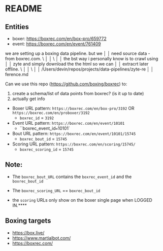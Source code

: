 # README



## Entities

- boxer: https://boxrec.com/en/box-pro/659772
- event: https://boxrec.com/en/event/761409


we are setting up a boxing data pipeline. but we    │
│   need source data - from boxrec.com. \               │
│   \                                                   │
│   the bst way i personally know is to crawl using     │
│   zyte and simply download the the html so we can     │
│   extracrt later offline. \                           │
│   \                                                   │
│   /Users/devin/repos/projects/data-pipelines/zyte-re  │
│   ference.md            


Can we use this repo (https://github.com/boxing/boxrec) to:

1. create a schema/list of data points from boxrec? (is it up to date)
2. actually get info


- Boxer URL pattern: `https://boxrec.com/en/box-pro/3192` OR `https://boxrec.com/en/proboxer/3192`
  - `boxrec_id` = `3192` 
- Event URL pattern: `https://boxrec.com/en/event/10101`
  - ``boxrec_event_id` = `10101`
- Bout URL pattern: `https://boxrec.com/en/event/10101/15745`
  - `boxrec_bout_id` = `15745`
- Scoring URL pattern: `https://boxrec.com/en/scoring/15745/`
  - `boxrec_scoring_id` = `15745`


## Note:

- The `boxrec_bout_URL` contains the `boxrec_event_id` and the `boxrec_bout_id`

- The `boxrec_scoring_URL` == `boxrec_bout_id`

- the `scoring` URLs only show on the boxer single page when LOGGED IN.****

## Boxing targets

- https://box.live/ 
- https://www.martialbot.com/
- https://boxrec.com/